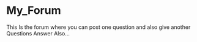 # My_Forum
This Is the forum where you can post one question and also give another Questions Answer Also...
